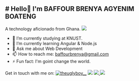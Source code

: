 ## # Hello👋 I'm BAFFOUR BRENYA AGYENIM BOATENG


A technology aficionado from Ghana.
![](https://komarev.com/ghpvc/?username=uglyboy77&color=yellowgreen&style=for-the-badge&lable=PROFILE+VIEW)


- 🔭 I’m currently studying at KNUST. 
- 🌱 I’m currently learning Angular & Node.js 
- 💬 Ask me about Web Development
- 📫 How to reach me: 
baffourbrenya@gmail.com
- ⚡ Fun fact: I'm goint change the world.

Get in touch with me on:
<a href="https://twitter.com/theuglyboy__"><img src="https://cdn-1.webcatalog.io/catalog/twitter/twitter-icon-filled-256.png?v=1727791318085" alt="theuglyboy__"></a>
<a href="https://www.linkedin.com/in/agyenim-boateng-476865330?utm_source=share&utm_campaign=share_via&utm_content=profile&utm_medium=ios_app"><img src="https://encrypted-tbn0.gstatic.com/images?q=tbn:ANd9GcRokEYt0yyh6uNDKL8uksVLlhZ35laKNQgZ9g&s"></a>
<a href="https://www.instagram.com/theuglyboy._?igsh=MTQxbTNyemlzZXpudQ%3D%3D&utm_source=qr"><img src="https://upload.wikimedia.org/wikipedia/commons/9/95/Instagram_logo_2022.svg"></img>
<a href="https://snapchat.com/t/CQQmDL9W"><img src="https://avatars.githubusercontent.com/u/40505220?s=280&v=4"></a>
